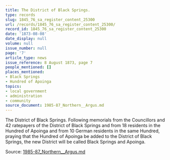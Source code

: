 ```yaml
---
title: The District of Black Springs.
type: records
slug: 1845_76_sa_register_content_25300
url: /records/1845_76_sa_register_content_25300/
record_id: 1845_76_sa_register_content_25300
date: '1873-08-08'
date_display: null
volume: null
issue_number: null
page: '7'
article_type: news
issue_reference: 8 August 1873, page 7
people_mentioned: []
places_mentioned:
- Black Springs
- Hundred of Apoinga
topics:
- local government
- administration
- community
source_document: 1985-87_Northern__Argus.md
---
```


The District of Black Springs.  Following memorials from the Councillors and 42 ratepayers of the District of Black Springs and from 18 residents in the Hundred of Apoinga and from 10 German residents in the same Hundred, praying that the Hundred of Apoinga be added to the District of Black Springs, the new District will be called Black Springs and Apoinga.

Source: [1985-87_Northern__Argus.md](/downloads/markdown/1985-87_Northern__Argus.md)
